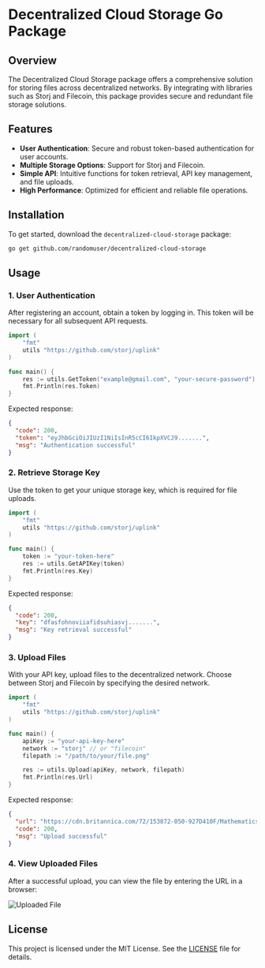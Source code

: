 
# Decentralized Cloud Storage Go Package

## Overview

The Decentralized Cloud Storage package offers a comprehensive solution for storing files across decentralized networks. By integrating with libraries such as Storj and Filecoin, this package provides secure and redundant file storage solutions.

## Features

- **User Authentication**: Secure and robust token-based authentication for user accounts.
- **Multiple Storage Options**: Support for Storj and Filecoin.
- **Simple API**: Intuitive functions for token retrieval, API key management, and file uploads.
- **High Performance**: Optimized for efficient and reliable file operations.

## Installation

To get started, download the `decentralized-cloud-storage` package:

```bash
go get github.com/randomuser/decentralized-cloud-storage
```

## Usage

### 1. User Authentication

After registering an account, obtain a token by logging in. This token will be necessary for all subsequent API requests.

```go
import (
    "fmt"
    utils "https://github.com/storj/uplink"
)

func main() {
    res := utils.GetToken("example@gmail.com", "your-secure-password")
    fmt.Println(res.Token)
}
```

Expected response:

```json
{
  "code": 200,
  "token": "eyJhbGciOiJIUzI1NiIsInR5cCI6IkpXVCJ9.......",
  "msg": "Authentication successful"
}
```

### 2. Retrieve Storage Key

Use the token to get your unique storage key, which is required for file uploads.

```go
import (
    "fmt"
    utils "https://github.com/storj/uplink"
)

func main() {
    token := "your-token-here"
    res := utils.GetAPIKey(token)
    fmt.Println(res.Key)
}
```

Expected response:

```json
{
  "code": 200,
  "key": "dfasfohnoviiafidsuhiasvj.......",
  "msg": "Key retrieval successful"
}
```

### 3. Upload Files

With your API key, upload files to the decentralized network. Choose between Storj and Filecoin by specifying the desired network.

```go
import (
    "fmt"
    utils "https://github.com/storj/uplink"
)

func main() {
    apiKey := "your-api-key-here"
    network := "storj" // or "filecoin"
    filepath := "/path/to/your/file.png"

    res := utils.Upload(apiKey, network, filepath)
    fmt.Println(res.Url)
}
```

Expected response:

```json
{
  "url": "https://cdn.britannica.com/72/153872-050-927D410F/Mathematics-Computer-Building-University-of-Waterloo-Canada.jpg",
  "code": 200,
  "msg": "Upload successful"
}
```

### 4. View Uploaded Files

After a successful upload, you can view the file by entering the URL in a browser:

![Uploaded File](https://cdn.britannica.com/72/153872-050-927D410F/Mathematics-Computer-Building-University-of-Waterloo-Canada.jpg)

## License

This project is licensed under the MIT License. See the [LICENSE](LICENSE) file for details.
